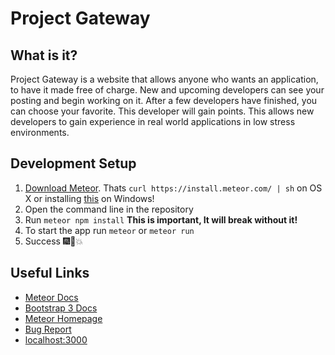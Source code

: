 # Project Gateway
## What is it?
Project Gateway is a website that allows anyone who wants an application, to have it made free of charge. New and upcoming developers can see your posting and begin working on it. After a few developers have finished, you can choose your favorite. This developer will gain points. This allows new developers to gain experience in real world applications in low stress environments.

## Development Setup
1. [Download Meteor](https://www.meteor.com/install). Thats `curl https://install.meteor.com/ | sh` on OS X or installing [this](https://install.meteor.com/windows) on Windows!
2. Open the command line in the repository
3. Run `meteor npm install` **This is important, It will break without it!**
4. To start the app run `meteor` or `meteor run`
5. Success :fireworks::tada::boom:

## Useful Links
* [Meteor Docs](https://docs.meteor.com/)
* [Bootstrap 3 Docs](https://getbootstrap.com/docs/3.3/css/)
* [Meteor Homepage](https://www.meteor.com/)
* [Bug Report](https://github.com/jointheleague/Gateway-Mockup/issues/new)
* [localhost:3000](localhost:3000)
